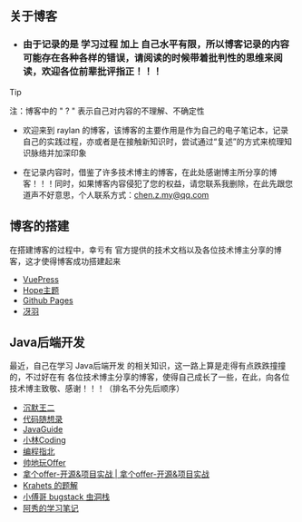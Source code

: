 ## 关于博客

* ### 由于记录的是 学习过程 加上 自己水平有限，所以博客记录的内容可能存在各种各样的错误，请阅读的时候带着批判性的思维来阅读，欢迎各位前辈批评指正！！！

> [!TIP]
>
> 注：博客中的 " ? " 表示自己对内容的不理解、不确定性

* 欢迎来到 raylan 的博客，该博客的主要作用是作为自己的电子笔记本，记录自己的实践过程，亦或者是在接触新知识时，尝试通过“复述”的方式来梳理知识脉络并加深印象

* 在记录内容时，借鉴了许多技术博主的博客，在此处感谢博主所分享的博客！！！同时，如果博客内容侵犯了您的权益，请您联系我删除，在此先跟您道声不好意思，个人联系方式：chen.z.my@qq.com  


## 博客的搭建

在搭建博客的过程中，幸亏有 官方提供的技术文档以及各位技术博主分享的博客，这才使得博客成功搭建起来

* [VuePress](https://vuepress.vuejs.org/zh/)
* [Hope主题](https://theme-hope.vuejs.press/zh/)
* [Github Pages](https://docs.github.com/zh/pages/getting-started-with-github-pages/creating-a-github-pages-site)
* [冴羽](https://github.com/mqyqingfeng/Blog/issues/235)


## Java后端开发

最近，自己在学习 Java后端开发 的相关知识，这一路上算是走得有点跌跌撞撞的，不过好在有 各位技术博主分享的博客，使得自己成长了一些，在此，向各位技术博主致敬、感谢！！！（排名不分先后顺序）

* [沉默王二](https://javabetter.cn/)
* [代码随想录](https://www.programmercarl.com/)
* [JavaGuide](https://javaguide.cn/)
* [小林Coding](https://xiaolincoding.com/)
* [编程指北](https://csguide.cn/)
* [帅地玩Offer](https://www.playoffer.cn/)
* [拿个offer-开源&项目实战 | 拿个offer-开源&项目实战](https://nageoffer.com/)
* [Krahets 的题解](https://leetcode.cn/circle/discuss/kQcYo2/)
* [小傅哥 bugstack 虫洞栈](https://bugstack.cn/)
* [阿秀的学习笔记](https://interviewguide.cn/)

